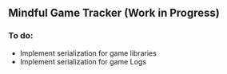 ## Mindful Game Tracker (Work in Progress)


### To do:
- Implement serialization for game libraries
- Implement serialization for game Logs
